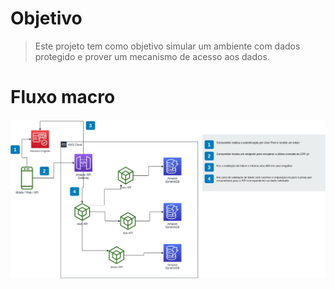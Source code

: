 # Objetivo
> Este projeto tem como objetivo simular um ambiente com dados protegido e 
> prover um mecanismo de acesso aos dados.

# Fluxo macro

![vault flow](.img/vault-flow.jpg)